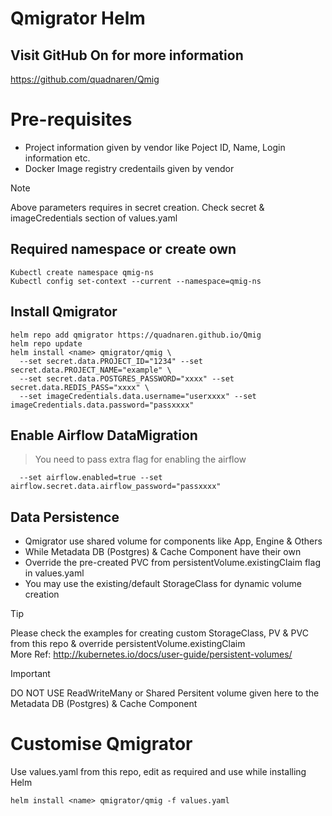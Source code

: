 # Qmigrator Helm

## Visit GitHub On for more information
https://github.com/quadnaren/Qmig

# Pre-requisites
- Project information given by vendor like Poject ID, Name, Login information etc.
- Docker Image registry credentails given by vendor

> [!NOTE]
Above parameters requires in secret creation. Check secret & imageCredentials section of values.yaml

## Required namespace or create own
```
Kubectl create namespace qmig-ns 
Kubectl config set-context --current --namespace=qmig-ns
```

## Install Qmigrator
```
helm repo add qmigrator https://quadnaren.github.io/Qmig
helm repo update
helm install <name> qmigrator/qmig \
  --set secret.data.PROJECT_ID="1234" --set secret.data.PROJECT_NAME="example" \
  --set secret.data.POSTGRES_PASSWORD="xxxx" --set secret.data.REDIS_PASS="xxxx" \
  --set imageCredentials.data.username="userxxxx" --set imageCredentials.data.password="passxxxx"
```

## Enable Airflow DataMigration
> You need to pass extra flag for enabling the airflow
```
  --set airflow.enabled=true --set airflow.secret.data.airflow_password="passxxxx"
```

## Data Persistence
- Qmigrator use shared volume for components like App, Engine & Others
- While Metadata DB (Postgres) & Cache Component have their own
- Override the pre-created PVC from persistentVolume.existingClaim flag in values.yaml
- You may use the existing/default StorageClass for dynamic volume creation

> [!Tip]
Please check the examples for creating custom StorageClass, PV & PVC from this repo & override persistentVolume.existingClaim <br>
More Ref: http://kubernetes.io/docs/user-guide/persistent-volumes/

> [!IMPORTANT]
DO NOT USE ReadWriteMany or Shared Persitent volume given here to the Metadata DB (Postgres) & Cache Component

# Customise Qmigrator
Use values.yaml from this repo, edit as required and use while installing Helm
```
helm install <name> qmigrator/qmig -f values.yaml
```